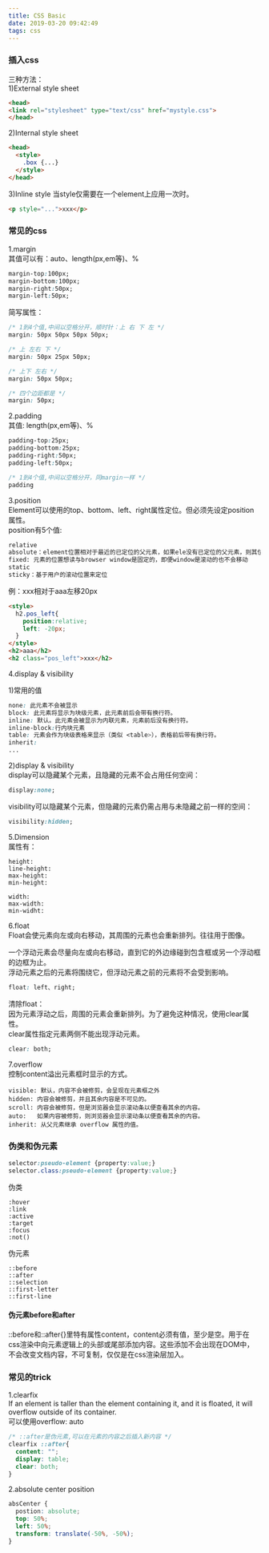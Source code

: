 ```yaml
---
title: CSS Basic
date: 2019-03-20 09:42:49
tags: css
---
```


### 插入css

三种方法：  
1)External style sheet

```html
<head>
<link rel="stylesheet" type="text/css" href="mystyle.css">
</head>
```

2)Internal style sheet
```html
<head>
  <style>
    .box {...}
  </style>
</head>
```

3)Inline style
当style仅需要在一个element上应用一次时。

```html
<p style="...">xxx</p>
```

### 常见的css

1.margin   
其值可以有：auto、length(px,em等)、%

```css
margin-top:100px;
margin-bottom:100px;
margin-right:50px;
margin-left:50px;
```

简写属性：

```css
/* 1到4个值,中间以空格分开，顺时针：上 右 下 左 */
margin: 50px 50px 50px 50px;

/* 上 左右 下 */
margin: 50px 25px 50px;

/* 上下 左右 */
margin: 50px 50px;

/* 四个边距都是 */
margin: 50px;
```

2.padding   
其值: length(px,em等)、%

```css
padding-top:25px;
padding-bottom:25px;
padding-right:50px;
padding-left:50px;
```

```css
/* 1到4个值,中间以空格分开，同margin一样 */
padding
```

3.position  
Element可以使用的top、bottom、left、right属性定位。但必须先设定position属性。  
position有5个值:

```html
relative
absolute：element位置相对于最近的已定位的父元素，如果ele没有已定位的父元素，则其位置相对于<html>
fixed: 元素的位置想读与browser window是固定的，即便window是滚动的也不会移动
static
sticky：基于用户的滚动位置来定位
```

例：xxx相对于aaa左移20px
```html
<style>
  h2.pos_left{
    position:relative;
    left: -20px;
  }
</style>
<h2>aaa</h2>
<h2 class="pos_left">xxx</h2>

```


4.display & visibility

1)常用的值

```css
none: 此元素不会被显示
block: 此元素将显示为块级元素，此元素前后会带有换行符。
inline: 默认。此元素会被显示为内联元素，元素前后没有换行符。
inline-block:行内块元素
table: 元素会作为块级表格来显示（类似 <table>），表格前后带有换行符。
inherit:
...
```

2)display & visibility  
display可以隐藏某个元素，且隐藏的元素不会占用任何空间：

```css
display:none;
```

visibility可以隐藏某个元素，但隐藏的元素仍需占用与未隐藏之前一样的空间：

```css
visibility:hidden;
```

5.Dimension  
属性有：

```
height:
line-height:
max-height:
min-height:

width:
max-width:
min-widht:
```

6.float  
Float会使元素向左或向右移动，其周围的元素也会重新排列。往往用于图像。

一个浮动元素会尽量向左或向右移动，直到它的外边缘碰到包含框或另一个浮动框的边框为止。  
浮动元素之后的元素将围绕它，但浮动元素之前的元素将不会受到影响。

```css
float: left、right;
```

清除float：  
因为元素浮动之后，周围的元素会重新排列。为了避免这种情况，使用clear属性。  
clear属性指定元素两侧不能出现浮动元素。
```css
clear: both;
```

7.overflow  
控制content溢出元素框时显示的方式。

```
visible: 默认，内容不会被修剪，会呈现在元素框之外
hidden: 内容会被修剪，并且其余内容是不可见的。
scroll: 内容会被修剪，但是浏览器会显示滚动条以便查看其余的内容。
auto:   如果内容被修剪，则浏览器会显示滚动条以便查看其余的内容。
inherit: 从父元素继承 overflow 属性的值。
```


### 伪类和伪元素

```css
selector:pseudo-element {property:value;}
selector.class:pseudo-element {property:value;}
```

伪类
```
:hover
:link
:active
:target
:focus
:not()
```

伪元素
```
::before
::after
::selection
::first-letter
::first-line
```

#### 伪元素before和after
::before和::after{}里特有属性content，content必须有值，至少是空。用于在css渲染中向元素逻辑上的头部或尾部添加内容。这些添加不会出现在DOM中，不会改变文档内容，不可复制，仅仅是在css渲染层加入。

### 常见的trick

1.clearfix  
If an element is taller than the element containing it, and it is floated, it will overflow outside of its container.  
可以使用overflow: auto
```css
/* ::after是伪元素,可以在元素的内容之后插入新内容 */
clearfix ::after{
  content: "";
  display: table;
  clear: both;
}
```

2.absolute center position
```css
absCenter {
  postion: absolute;
  top: 50%;
  left: 50%;
  transform: translate(-50%, -50%);
}
```

